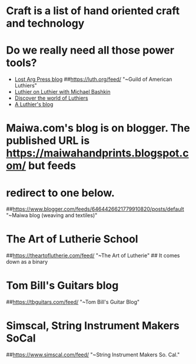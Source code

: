 
# Craft is a list of hand oriented craft and technology
# Do we really need all those power tools?

- [Lost Arg Press blog](https://blog.lostartpress.com/feed/)
##https://luth.org/feed/ "~Guild of American Luthiers"
- [Luthier on Luthier with Michael Bashkin](https://feeds.libsyn.com/94579/rss)
- [Discover the world of Luthiers](https://luthiers.com/feed/)
- [A Luthier's blog](https://guitar-maker.blogspot.com/feeds/posts/default?alt=rss)
# Maiwa.com's blog is on blogger. The published URL is https://maiwahandprints.blogspot.com/ but feeds
# redirect to one below.
##https://www.blogger.com/feeds/6464426621779910820/posts/default "~Maiwa blog (weaving and textiles)"

# The Art of Lutherie School
##https://theartoflutherie.com/feed/ "~The Art of Lutherie" ## It comes down as a binary
# Tom Bill's Guitars blog
##https://tbguitars.com/feed/ "~Tom Bill's Guitar Blog"

# Simscal, String Instrument Makers SoCal
##https://www.simscal.com/feed/ "~String Instrument Makers So. Cal."

